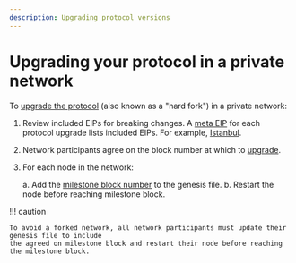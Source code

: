 ```yaml
---
description: Upgrading protocol versions
---
```


# Upgrading your protocol in a private network

To [upgrade the protocol](../../Concepts/Protocol-Upgrades.md) (also known as a "hard fork") in a
private network:

1. Review included EIPs for breaking changes. A [meta EIP](https://eips.ethereum.org/meta) for each
   protocol upgrade lists included EIPs. For example,
   [Istanbul](https://eips.ethereum.org/EIPS/eip-1679).
1. Network participants agree on the block number at which to
   [upgrade](../../Concepts/Protocol-Upgrades.md).
1. For each node in the network:

     a. Add the
        [milestone block number](../../Reference/Config-Items.md#milestone-blocks) to the genesis
        file.
     b. Restart the node before reaching milestone block.

!!! caution

    To avoid a forked network, all network participants must update their genesis file to include
    the agreed on milestone block and restart their node before reaching the milestone block.
